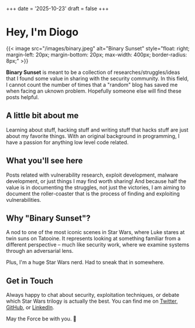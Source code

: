 +++
date = '2025-10-23'
draft = false
+++


# Hey, I'm Diogo
{{< image src="/images/binary.jpeg" alt="Binary Sunset" style="float: right; margin-left: 20px; margin-bottom: 20px; max-width: 400px; border-radius: 8px;" >}}

**Binary Sunset** is meant to be a collection of researches/struggles/ideas that I found some value in sharing with the security community.
In this field, I cannot count the number of times that a "random" blog has saved me when facing an uknown problem. Hopefully someone else will find these posts helpful.


## A little bit about me

Learning about stuff, hacking stuff and writing stuff that hacks stuff are just about my favorite things.
With an original background in programming, I have a passion for anything low level code related.

## What you'll see here
Posts related with vulnerability research, exploit development, malware development, or just things I may find worth sharing!
And because half the value is in documenting the struggles, not just the victories, I am aiming to document the roller-coaster that is the process of finding and exploiting vulnerabilities.

## Why "Binary Sunset"?

A nod to one of the most iconic scenes in Star Wars, where Luke stares at twin suns on Tatooine. It represents looking at something familiar from a different perspective – much like security work, where we examine systems through an adversarial lens.

Plus, I'm a huge Star Wars nerd. Had to sneak that in somewhere.

## Get in Touch

Always happy to chat about security, exploitation techniques, or debate which Star Wars trilogy is actually the best. You can find me on [Twitter](https://twitter.com/real_donwor), [GitHub](https://github.com/D0nw0r), or [LinkedIn](https://linkedin.com/in/diogo-cardoso-fe).

May the Force be with you. 🌅
